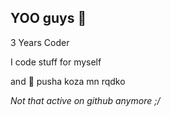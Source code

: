 ## YOO guys 👋

3 Years Coder

I code stuff for myself

and 🌿 pusha koza mn rqdko
  
  
  *Not that active on github anymore ;/*
